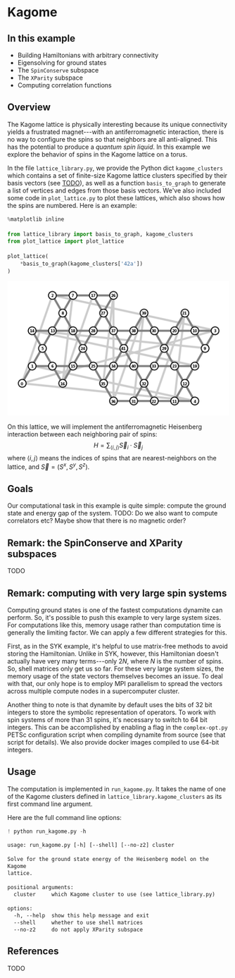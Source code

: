 # Kagome

## In this example

 - Building Hamiltonians with arbitrary connectivity
 - Eigensolving for ground states
 - The `SpinConserve` subspace
 - The `XParity` subspace
 - Computing correlation functions

## Overview

The Kagome lattice is physically interesting because its unique connectivity yields a frustrated magnet---with an antiferromagnetic interaction, there is no way to configure the spins so that neighbors are all anti-aligned. This has the potential to produce a *quantum spin liquid*. In this example we explore the behavior of spins in the Kagome lattice on a torus.

In the file `lattice_library.py`, we provide the Python dict `kagome_clusters` which contains a set of finite-size Kagome lattice clusters specified by their basis vectors (see [TODO]()), as well as a function `basis_to_graph` to generate a list of vertices and edges from those basis vectors. We've also included some code in `plot_lattice.py` to plot these lattices, which also shows how the spins are numbered. Here is an example:


```python
%matplotlib inline

from lattice_library import basis_to_graph, kagome_clusters
from plot_lattice import plot_lattice

plot_lattice(
    *basis_to_graph(kagome_clusters['42a'])
)
```


    
![png](README_files/README_2_0.png)
    


On this lattice, we will implement the antiferromagnetic Heisenberg interaction between each neighboring pair of spins:
$$H=\sum_{\langle i, j \rangle} \vec{S}_i \cdot \vec{S}_j$$
where $\langle i, j \rangle$ means the indices of spins that are nearest-neighbors on the lattice, and $\vec{S} = (S^x, S^y, S^z)$.

## Goals

Our computational task in this example is quite simple: compute the ground state and energy gap of the system. TODO: Do we also want to compute correlators etc? Maybe show that there is no magnetic order?

## Remark: the SpinConserve and XParity subspaces

TODO

## Remark: computing with very large spin systems

Computing ground states is one of the fastest computations dynamite can perform. So, it's possible to push this example to very large system sizes. For computations like this, memory usage rather than computation time is generally the limiting factor. We can apply a few different strategies for this.

First, as in the SYK example, it's helpful to use matrix-free methods to avoid storing the Hamiltonian. Unlike in SYK, however, this Hamiltonian doesn't actually have very many terms---only $2N$, where $N$ is the number of spins. So, shell matrices only get us so far. For these very large system sizes, the memory usage of the state vectors themselves becomes an issue. To deal with that, our only hope is to employ MPI parallelism to spread the vectors across multiple compute nodes in a supercomputer cluster.

Another thing to note is that dynamite by default uses the bits of 32 bit integers to store the symbolic representation of operators. To work with spin systems of more than 31 spins, it's necessary to switch to 64 bit integers. This can be accomplished by enabling a flag in the `complex-opt.py` PETSc configuration script when compiling dynamite from source (see that script for details). We also provide docker images compiled to use 64-bit integers.

## Usage

The computation is implemented in `run_kagome.py`. It takes the name of one of the Kagome clusters defined in `lattice_library.kagome_clusters` as its first command line argument.

Here are the full command line options:


```python
! python run_kagome.py -h
```

    usage: run_kagome.py [-h] [--shell] [--no-z2] cluster
    
    Solve for the ground state energy of the Heisenberg model on the Kagome
    lattice.
    
    positional arguments:
      cluster     which Kagome cluster to use (see lattice_library.py)
    
    options:
      -h, --help  show this help message and exit
      --shell     whether to use shell matrices
      --no-z2     do not apply XParity subspace


## References

TODO
